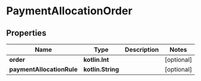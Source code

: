 
# PaymentAllocationOrder

## Properties
| Name | Type | Description | Notes |
| ------------ | ------------- | ------------- | ------------- |
| **order** | **kotlin.Int** |  |  [optional] |
| **paymentAllocationRule** | **kotlin.String** |  |  [optional] |



